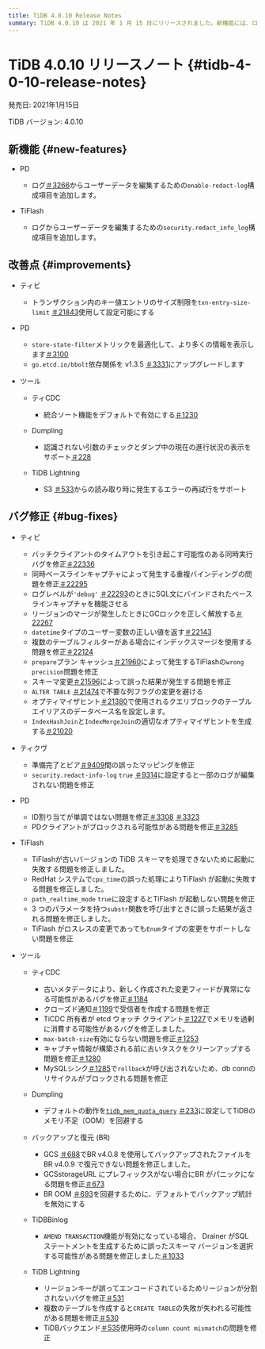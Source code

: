 ```yaml
---
title: TiDB 4.0.10 Release Notes
summary: TiDB 4.0.10 は 2021 年 1 月 15 日にリリースされました。新機能には、ログからのユーザー データの編集や、キー値エントリのサイズ制限の設定が含まれます。バグ修正では、同時実行の問題、重複バインディング、および誤った結果に対処しています。改善点には、最適化されたメトリックとアップグレードされた依存関係が含まれます。TiCDC、 Dumpling、Backup & Restore、TiDB Binlog、 TiDB Lightningなどのさまざまなツールも更新および修正されています。
---
```


# TiDB 4.0.10 リリースノート {#tidb-4-0-10-release-notes}

発売日: 2021年1月15日

TiDB バージョン: 4.0.10

## 新機能 {#new-features}

-   PD

    -   ログ[＃3266](https://github.com/pingcap/pd/pull/3266)からユーザーデータを編集するための`enable-redact-log`構成項目を追加します。

-   TiFlash

    -   ログからユーザーデータを編集するための`security.redact_info_log`構成項目を追加します。

## 改善点 {#improvements}

-   ティビ

    -   トランザクション内のキー値エントリのサイズ制限を`txn-entry-size-limit` [＃21843](https://github.com/pingcap/tidb/pull/21843)使用して設定可能にする

-   PD

    -   `store-state-filter`メトリックを最適化して、より多くの情報を表示します[＃3100](https://github.com/tikv/pd/pull/3100)
    -   `go.etcd.io/bbolt`依存関係を v1.3.5 [＃3331](https://github.com/tikv/pd/pull/3331)にアップグレードします

-   ツール

    -   ティCDC

        -   統合ソート機能をデフォルトで有効にする[＃1230](https://github.com/pingcap/tiflow/pull/1230)

    -   Dumpling

        -   認識されない引数のチェックとダンプ中の現在の進行状況の表示をサポート[＃228](https://github.com/pingcap/dumpling/pull/228)

    -   TiDB Lightning

        -   S3 [＃533](https://github.com/pingcap/tidb-lightning/pull/533)からの読み取り時に発生するエラーの再試行をサポート

## バグ修正 {#bug-fixes}

-   ティビ

    -   バッチクライアントのタイムアウトを引き起こす可能性のある同時実行バグを修正[＃22336](https://github.com/pingcap/tidb/pull/22336)
    -   同時ベースラインキャプチャによって発生する重複バインディングの問題を修正[＃22295](https://github.com/pingcap/tidb/pull/22295)
    -   ログレベルが`'debug'` [＃22293](https://github.com/pingcap/tidb/pull/22293)のときにSQL文にバインドされたベースラインキャプチャを機能させる
    -   リージョンのマージが発生したときにGCロックを正しく解放する[＃22267](https://github.com/pingcap/tidb/pull/22267)
    -   `datetime`タイプのユーザー変数の正しい値を返す[＃22143](https://github.com/pingcap/tidb/pull/22143)
    -   複数のテーブルフィルターがある場合にインデックスマージを使用する問題を修正[＃22124](https://github.com/pingcap/tidb/pull/22124)
    -   `prepare`プラン キャッシュ[＃21960](https://github.com/pingcap/tidb/pull/21960)によって発生するTiFlashの`wrong precision`問題を修正
    -   スキーマ変更[＃21596](https://github.com/pingcap/tidb/pull/21596)によって誤った結果が発生する問題を修正
    -   `ALTER TABLE` [＃21474](https://github.com/pingcap/tidb/pull/21474)で不要な列フラグの変更を避ける
    -   オプティマイザヒント[＃21380](https://github.com/pingcap/tidb/pull/21380)で使用されるクエリブロックのテーブルエイリアスのデータベース名を設定します。
    -   `IndexHashJoin`と`IndexMergeJoin`の適切なオプティマイザヒントを生成する[＃21020](https://github.com/pingcap/tidb/pull/21020)

-   ティクヴ

    -   準備完了とピア[＃9409](https://github.com/tikv/tikv/pull/9409)間の誤ったマッピングを修正
    -   `security.redact-info-log` `true` [＃9314](https://github.com/tikv/tikv/pull/9314)に設定すると一部のログが編集されない問題を修正

-   PD

    -   ID割り当てが単調ではない問題を修正[＃3308](https://github.com/tikv/pd/pull/3308) [＃3323](https://github.com/tikv/pd/pull/3323)
    -   PDクライアントがブロックされる可能性がある問題を修正[＃3285](https://github.com/pingcap/pd/pull/3285)

-   TiFlash

    -   TiFlashが古いバージョンの TiDB スキーマを処理できないために起動に失敗する問題を修正しました。
    -   RedHat システムで`cpu_time`の誤った処理によりTiFlash が起動に失敗する問題を修正しました。
    -   `path_realtime_mode` `true`に設定するとTiFlash が起動しない問題を修正
    -   3 つのパラメータを持つ`substr`関数を呼び出すときに誤った結果が返される問題を修正しました。
    -   TiFlash がロスレスの変更であっても`Enum`タイプの変更をサポートしない問題を修正

-   ツール

    -   ティCDC

        -   古いメタデータにより、新しく作成された変更フィードが異常になる可能性があるバグを修正[＃1184](https://github.com/pingcap/tiflow/pull/1184)
        -   クローズド通知[＃1199](https://github.com/pingcap/tiflow/pull/1199)で受信者を作成する問題を修正
        -   TiCDC 所有者が etcd ウォッチ クライアント[＃1227](https://github.com/pingcap/tiflow/pull/1227)でメモリを過剰に消費する可能性があるバグを修正しました。
        -   `max-batch-size`有効にならない問題を修正[＃1253](https://github.com/pingcap/tiflow/pull/1253)
        -   キャプチャ情報が構築される前に古いタスクをクリーンアップする問題を修正[＃1280](https://github.com/pingcap/tiflow/pull/1280)
        -   MySQLシンク[＃1285](https://github.com/pingcap/tiflow/pull/1285)で`rollback`が呼び出されないため、db connのリサイクルがブロックされる問題を修正

    -   Dumpling

        -   デフォルトの動作を[`tidb_mem_quota_query`](/system-variables.md#tidb_mem_quota_query) [＃233](https://github.com/pingcap/dumpling/pull/233)に設定してTiDBのメモリ不足（OOM）を回避する

    -   バックアップと復元 (BR)

        -   GCS [＃688](https://github.com/pingcap/br/pull/688)でBR v4.0.8 を使用してバックアップされたファイルをBR v4.0.9 で復元できない問題を修正しました。
        -   GCSstorageURL にプレフィックスがない場合にBR がパニックになる問題を修正[＃673](https://github.com/pingcap/br/pull/673)
        -   BR OOM [＃693](https://github.com/pingcap/br/pull/693)を回避するために、デフォルトでバックアップ統計を無効にする

    -   TiDBBinlog

        -   `AMEND TRANSACTION`機能が有効になっている場合、 Drainer がSQL ステートメントを生成するために誤ったスキーマ バージョンを選択する可能性がある問題を修正しました[＃1033](https://github.com/pingcap/tidb-binlog/pull/1033)

    -   TiDB Lightning

        -   リージョンキーが誤ってエンコードされているためリージョンが分割されないバグを修正[＃531](https://github.com/pingcap/tidb-lightning/pull/531)
        -   複数のテーブルを作成すると`CREATE TABLE`の失敗が失われる可能性がある問題を修正[＃530](https://github.com/pingcap/tidb-lightning/pull/530)
        -   TiDBバックエンド[＃535](https://github.com/pingcap/tidb-lightning/pull/535)使用時の`column count mismatch`の問題を修正
